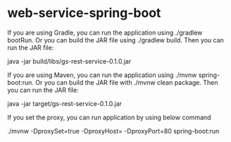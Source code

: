 # web-service-spring-boot

If you are using Gradle, you can run the application using ./gradlew bootRun.
Or you can build the JAR file using ./gradlew build. Then you can run the JAR file:


java -jar build/libs/gs-rest-service-0.1.0.jar

If you are using Maven, you can run the application using ./mvnw spring-boot:run.
Or you can build the JAR file with ./mvnw clean package. Then you can run the JAR file:

java -jar target/gs-rest-service-0.1.0.jar

If you set the proxy, you can run application by using below command

./mvnw -DproxySet=true -DproxyHost=<host-name> -DproxyPort=80 spring-boot:run
